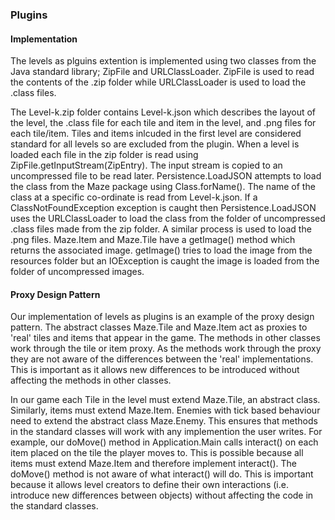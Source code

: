 <h3>Plugins</h3>
<h4>Implementation</h4>
<p>The levels as plguins extention is implemented using two classes 
from the Java standard library; ZipFile and URLClassLoader. ZipFile is used to
read the contents of the .zip folder while URLClassLoader is used to load the 
.class files.</p>

<p>The Level-k.zip folder contains Level-k.json which describes the layout of the level, the
.class file for each tile and item in the level, and .png files for each tile/item. 
Tiles and items inlcuded in the first level are considered standard for all levels so are
excluded from the plugin. When a level is loaded each file in the zip folder is read using
ZipFile.getInputStream(ZipEntry). The input stream is copied to an uncompressed file to be
read later. Persistence.LoadJSON attempts to load the class from the Maze package using 
Class.forName(). The name of the class at a specific co-ordinate is read from Level-k.json. 
If a ClassNotFoundException exception is caught then Persistence.LoadJSON uses the URLClassLoader 
to load the class from the folder of uncompressed .class files made from the zip folder. 
A similar process is used to load the .png files. Maze.Item and Maze.Tile have a getImage() 
method which returns the associated image. getImage() tries to load the image from the 
resources folder but an IOException is caught the image is loaded from the folder of 
uncompressed images.</p>

<h4>Proxy Design Pattern</h4>

<p>Our implementation of levels as plugins is an example of the proxy design pattern.
The abstract classes Maze.Tile and Maze.Item act as proxies to 'real' tiles and items that
appear in the game. The methods in other classes work through the tile or item proxy. As the 
methods work through the proxy they are not aware of the differences between the 'real' 
implementations. This is important as it allows new differences to be introduced without affecting
the methods in other classes.</p>

<p>In our game each Tile in the level must extend Maze.Tile, an abstract class. Similarly, items must 
extend Maze.Item. Enemies with tick based behaviour need to extend the abstract class
Maze.Enemy. This ensures that methods in the standard classes will work with any 
implemention the user writes. For example, our doMove() method in Application.Main
calls interact() on each item placed on the tile the player moves to. This is possible
because all items must extend Maze.Item and therefore implement interact(). The doMove()
method is not aware of what interact() will do. This is important because it allows level
creators to define their own interactions (i.e. introduce new differences between objects) 
without affecting the code in the standard classes.</p>